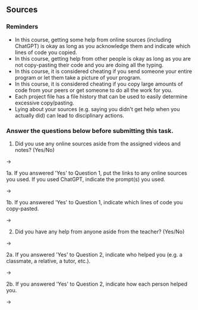 ## Sources

### Reminders

* In this course, getting some help from online sources (including ChatGPT) is okay as long as you acknowledge them and indicate which lines of code you copied.
* In this course, getting help from other people is okay as long as you are not copy-pasting their code and you are doing all the typing.
* In this course, it is considered cheating if you send someone your entire program or let them take a picture of your program.
* In this course, it is considered cheating if you copy large amounts of code from your peers or get someone to do all the work for you.
* Each project file has a file history that can be used to easily determine excessive copy/pasting.
* Lying about your sources (e.g. saying you didn't get help when you actually did) can lead to disciplinary actions.

### Answer the questions below before submitting this task.

1. Did you use any online sources aside from the assigned videos and notes? (Yes/No)

→

1a. If you answered 'Yes' to Question 1, put the links to any online sources you used. If you used ChatGPT, indicate the prompt(s) you used.

→

1b. If you answered 'Yes' to Question 1, indicate which lines of code you copy-pasted.

→

2. Did you have any help from anyone aside from the teacher? (Yes/No)

→

2a. If you answered 'Yes' to Question 2, indicate who helped you (e.g. a classmate, a relative, a tutor, etc.).

→

2b. If you answered 'Yes' to Question 2, indicate how each person helped you. 

→

